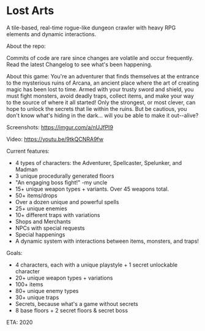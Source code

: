 # Lost Arts
A tile-based, real-time rogue-like dungeon crawler with heavy RPG elements and dynamic interactions.

About the repo:

Commits of code are rare since changes are volatile and occur frequently. Read the latest Changelog to see what's been happening.


About this game:
You're an adventurer that finds themselves at the entrance to the mysterious ruins of Arcana, an ancient place where the art of creating magic has been lost to time. Armed with your trusty sword and shield, you must fight monsters, avoid deadly traps, collect items, and make your way to the source of where it all started! Only the strongest, or most clever, can hope to unlock the secrets that lie within the ruins. But be cautious, you don't know what's hiding in the dark... will you be able to make it out--alive?

Screenshots:
https://imgur.com/a/nUJfPI9

Video:
https://youtu.be/9tkQCNRA9fw

Current features:
- 4 types of characters: the Adventurer, Spellcaster, Spelunker, and Madman
- 3 unique procedurally generated floors
- "An engaging boss fight!" -my uncle
- 15+ unique weapon types + variants. Over 45 weapons total.
- 50+ items/drops
- Over a dozen unique and powerful spells
- 25+ unique enemies
- 10+ different traps with variations
- Shops and Merchants
- NPCs with special requests
- Special happenings
- A dynamic system with interactions between items, monsters, and traps!

Goals:
- 4 characters, each with a unique playstyle + 1 secret unlockable character
- 20+ unique weapon types + variations
- 100+ items
- 80+ unique enemy types
- 30+ unique traps
- Secrets, because what's a game without secrets
- 8 base floors + 2 secret floors & secret boss

ETA: 2020
